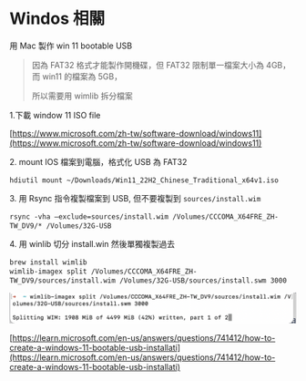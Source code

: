 # Windos 相關

用 Mac 製作 win 11 bootable USB

> 因為 FAT32 格式才能製作開機碟，但 FAT32 限制單一檔案大小為 4GB，而 win11 的檔案為 5GB，
>
> 所以需要用 wimlib 拆分檔案

1.下載 window 11 ISO file

[https://www.microsoft.com/zh-tw/software-download/windows11](https://www.microsoft.com/zh-tw/software-download/windows11)

2\. mount IOS 檔案到電腦，格式化 USB 為 FAT32

```
hdiutil mount ~/Downloads/Win11_22H2_Chinese_Traditional_x64v1.iso
```

3\. 用 Rsync 指令複製檔案到 USB, 但不要複製到 `sources/install.wim`

```
rsync -vha –exclude=sources/install.wim /Volumes/CCCOMA_X64FRE_ZH-TW_DV9/* /Volumes/32G-USB
```

4\. 用 winlib 切分 install.win 然後單獨複製過去

```
brew install wimlib
wimlib-imagex split /Volumes/CCCOMA_X64FRE_ZH-TW_DV9/sources/install.wim /Volumes/32G-USB/sources/install.swm 3000
```

![](<.gitbook/assets/截圖 2023-01-20 上午10.41.56.png>)

[https://learn.microsoft.com/en-us/answers/questions/741412/how-to-create-a-windows-11-bootable-usb-installati](https://learn.microsoft.com/en-us/answers/questions/741412/how-to-create-a-windows-11-bootable-usb-installati)
